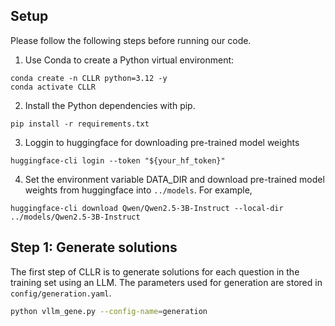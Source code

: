 <!--
# DPO-ST: DPO-augmented Self-Training

This repository contains the official code and data for our ACL 2024 paper [Self-Training with Direct Preference Optimization Improves Chain-of-Thought Reasoning](https://arxiv.org/abs/2407.18248).


## Introduction
Teaching small language models (e.g., T5-large) chain-of-thought reasoning by distilling from larger models like GPT-4 is shown to be effective. However, relying on such propietry large models can be both economically and computationally costly. Our paper demonstrates that small language models are capable of learning from their own generations in a self-training manner, starting with a limited amount of high-quality, human-annotated training data. Additionally, we present an efficient method for integrating external calculators during inference to boost performance.
<p align="center">
    <img src="images/intro.png" width="55%"> <br>
    Our approach demonstrates superior performance while minimizing the required compute cost.
</p>

## About DPO-ST
**DPO-augmented Self-Training** is built upon the conventional self-training framework. Unlike traditional self-training framework where the pseudo-labels are generated by the SFT models, we add an additional DPO step in each self-training iteration and make pseudo-labels from the DPO model. We empirically found that the DPO models can generate more diverse pseudo-labels with higher quality.
<p align="center">
    <img src="images/flow_chart.png" width="85%"> <br>
</p>


## Model inference with external calculators
Integrating external calculators during model inference can enhance math reasoning performance. However, many previous efforts support only a batch size of 1, significantly slowing down inference speed. In this work, we present an efficient method for integrating external calculators that supports larger inference batch sizes.
Specifically, we design a [LogitsProcessor](https://huggingface.co/docs/transformers/internal/generation_utils#logitsprocessor) that modifies model's output during inference. More details about our implementation can be found at [generate.py](generate.py?plain=1#L109).
<p align="center">
    <img src="images/calc.png" width="55%"> <br>
    Inference speed-up comparison with Flan-T5-Large on a single A40 GPU.
</p>
-->

## Setup
Please follow the following steps before running our code.
1. Use Conda to create a Python virtual environment:
```
conda create -n CLLR python=3.12 -y
conda activate CLLR
```
2. Install the Python dependencies with pip.
```
pip install -r requirements.txt
```
3. Loggin to huggingface for downloading pre-trained model weights
```
huggingface-cli login --token "${your_hf_token}"
```
4. Set the environment variable DATA_DIR and download pre-trained model weights from huggingface into `../models`. For example,
```
huggingface-cli download Qwen/Qwen2.5-3B-Instruct --local-dir ../models/Qwen2.5-3B-Instruct
```
## Step 1: Generate solutions
The first step of CLLR is to generate solutions for each question in the training set using an LLM. The parameters used for generation are stored in `config/generation.yaml`.

```bash
python vllm_gene.py --config-name=generation
```

<!--
We recommend using [python-dotenv](https://pypi.org/project/python-dotenv/)
to define the `DATA_DIR` in to your `.env` file
as this environment variable will be used in the subsequent steps.
-->
<!--
## Step 1: Warm-up
The first step of DPO-ST is to warm-up the pre-trained language model by fine-tuning it on the labeled dataset.

For Flan-T5-Large, run the following command:
```bash
ACC_CONFIG='acc_config/ddp8.yaml'
accelerate launch --config_file $ACC_CONFIG sft.py --config-name=sft-0
```

For Llama-2-7b, run the following command:
```bash
ACC_CONFIG='acc_config/fsdp.yaml'
accelerate launch --config_file $ACC_CONFIG sft.py --config-path=exp_config/llama --config-name=sft-0
```

## Step 2.1: Prepare DPO training data
First, to sample pseudo-labels from the SFT model:
```bash
ARGS='+data.split="train" eval.mode="sampling" eval.sampling.max_seed=5'
torchrun --nproc_per_node 8 generate.py --config-name=sft-0 $ARGS
python3 eval_sampling.py --config-name=sft-0 $ARGS
```
Then, make DPO training data from the SFT model generations:
```bash
python3 utils/make_dpo_data.py --config-name=sft-0
```
Note that the above code is for T5 models. For Llama, add `--config-path=exp_config/llama` for each command.

## Step 2.2: Train SFT model with DPO objective
For T5:
```bash
ACC_CONFIG='acc_config/ddp8.yaml'
accelerate launch --config_file $ACC_CONFIG dpo.py --config-name=dpo-1
```

For Llama:
```bash
ACC_CONFIG='acc_config/fsdp.yaml'
accelerate launch --config_file $ACC_CONFIG dpo.py --config-path=exp_config/llama --config-name=dpo-1
```

## Step 2.3: Sampling pseudo-labels from DPO model
```bash
ARGS='+data.split="train" eval.mode="sampling" eval.sampling.max_seed=3'
torchrun --nproc_per_node 8 greedy_decode.py --config-name=dpo-1 $ARGS
python3 eval_sampling.py --config-name=dpo-1 $ARGS
python3 utils/make_rft_data.py --config-name=dpo-1
```
You can control the number of sampled generations per question by adjusting `eval.sampling.max_seed`.

## Step 2.4: SFT with labeled and pseudo-labeled data
For T5:
```bash
ACC_CONFIG='acc_config/ddp8.yaml'
accelerate launch --config_file $ACC_CONFIG sft.py --config-name=sft-1
```
For Llama:
```bash
ACC_CONFIG='acc_config/fsdp.yaml'
accelerate launch --config_file $ACC_CONFIG sft.py --config-path=exp_config/llama --config-name=sft-1
```

## Evaluation
```bash
CONFIG_PATH='exp_config/t5'
SPLIT='test'
torchrun --nproc_per_node 8 generate.py --config-path=$CONFIG_PATH --config-name=dpo-1 +data.split=$SPLIT
python3 eval_greedy.py --config-path=$CONFIG_PATH --config-name=dpo-1 +data.split=$SPLIT
```
- `CONFIG_PATH`: set it to `exp_config/t5` for t5 models and `exp_config/llama` for llama models
- `SPLIT`: set it to `dev` for dev set results and `test` for test set results


## Citation
If you find this paper useful, please consider citing it
```
@inproceedings{wang2024dpost,
      title={Self-Training with Direct Preference Optimization Improves Chain-of-Thought Reasoning}, 
      author={Tianduo Wang and Shichen Li and Wei Lu},
      year={2024},
      booktitle = {Proceedings of ACL},
}
```

## Acknowledgement
This repo is largely inspired by [GSM8K-ScRel](https://github.com/OFA-Sys/gsm8k-ScRel) and [TRL](https://github.com/huggingface/trl). We are grateful to the authors for their brilliant work.
-->